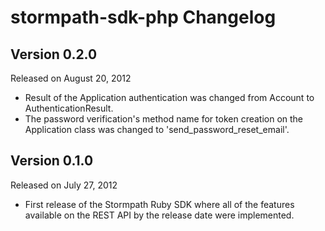 stormpath-sdk-php Changelog
====================

Version 0.2.0
-------------

Released on August 20, 2012

- Result of the Application authentication was changed from Account to AuthenticationResult.
- The password verification's method name for token creation on the Application class was changed to 'send_password_reset_email'.

Version 0.1.0
-------------

Released on July 27, 2012

- First release of the Stormpath Ruby SDK where all of the features available on the REST API by the release date were implemented.